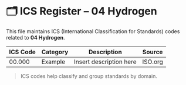 # 🗂 ICS Register – 04 Hydrogen

This file maintains ICS (International Classification for Standards) codes related to **04 Hydrogen**.

| ICS Code | Category | Description | Source |
|----------|----------|-------------|--------|
| 00.000   | Example  | Insert description here | ISO.org |

> ICS codes help classify and group standards by domain.

